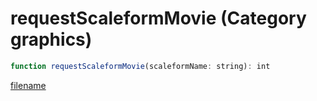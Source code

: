 # requestScaleformMovie (Category graphics)

```js
function requestScaleformMovie(scaleformName: string): int
```

[filename](requestScaleformMovie_m.md ':include')